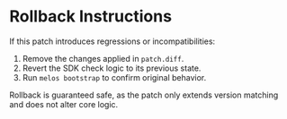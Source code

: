# Rollback Instructions

If this patch introduces regressions or incompatibilities:

1. Remove the changes applied in `patch.diff`.
2. Revert the SDK check logic to its previous state.
3. Run `melos bootstrap` to confirm original behavior.

Rollback is guaranteed safe, as the patch only extends version matching
and does not alter core logic.
